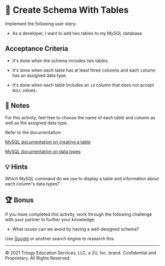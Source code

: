 # 📖 Create Schema With Tables

Implement the following user story:

* As a developer, I want to add two tables to my MySQL database. 

## Acceptance Criteria

* It's done when the schema includes two tables.

* It's done when each table has at least three columns and each column has an assigned data type.

* It's done when each table includes an `id` column that does not accept `NULL` values.

## 📝 Notes

For this activity, feel free to choose the name of each table and column as well as the assigned data type.

Refer to the documentation:

[MySQL documentation on creating a table](https://dev.mysql.com/doc/refman/8.0/en/creating-tables.html)

[MySQL documentation on data types](https://dev.mysql.com/doc/refman/8.0/en/data-types.html)

## 💡 Hints

Which MySQL command do we use to display a table and information about each column's data types?

## 🏆 Bonus

If you have completed this activity, work through the following challenge with your partner to further your knowledge:

* What issues can we avoid by having a well-designed schema?

Use [Google](https://www.google.com) or another search engine to research this.

---
© 2021 Trilogy Education Services, LLC, a 2U, Inc. brand. Confidential and Proprietary. All Rights Reserved.
